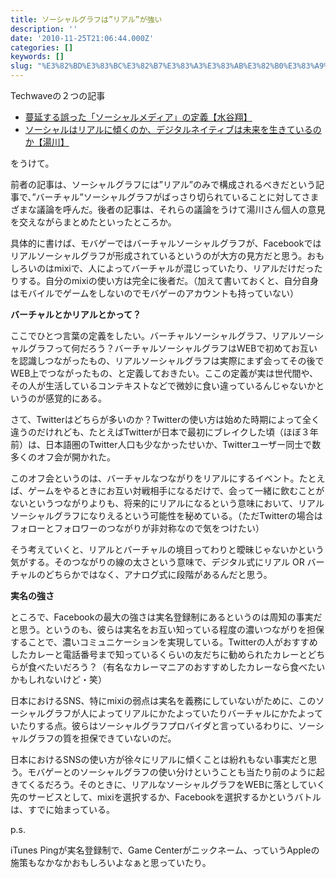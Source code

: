 ```yaml
---
title: ソーシャルグラフは”リアル”が強い
description: ''
date: '2010-11-25T21:06:44.000Z'
categories: []
keywords: []
slug: "%E3%82%BD%E3%83%BC%E3%82%B7%E3%83%A3%E3%83%AB%E3%82%B0%E3%83%A9%E3%83%95%E3%81%AF%E2%80%9D%E3%83%AA%E3%82%A2%E3%83%AB%E2%80%9D%E3%81%8C%E5%BC%B7%E3..."
---
```

Techwaveの２つの記事

*   [蔓延する誤った「ソーシャルメディア」の定義【水谷翔】](http://techwave.jp/archives/51525441.html)
*   [ソーシャルはリアルに傾くのか、デジタルネイティブは未来を生きているのか【湯川】](http://techwave.jp/archives/51526576.html)

をうけて。

前者の記事は、ソーシャルグラフには”リアル”のみで構成されるべきだという記事で、”バーチャル”ソーシャルグラフがばっさり切られていることに対してさまざまな議論を呼んだ。後者の記事は、それらの議論をうけて湯川さん個人の意見を交えながらまとめたといったところか。

具体的に書けば、モバゲーではバーチャルソーシャルグラフが、Facebookではリアルソーシャルグラフが形成されているというのが大方の見方だと思う。おもしろいのはmixiで、人によってバーチャルが混じっていたり、リアルだけだったりする。自分のmixiの使い方は完全に後者だ。（加えて書いておくと、自分自身はモバイルでゲームをしないのでモバゲーのアカウントも持っていない）

**バーチャルとかリアルとかって？**

ここでひとつ言葉の定義をしたい。バーチャルソーシャルグラフ、リアルソーシャルグラフって何だろう？バーチャルソーシャルグラフはWEBで初めてお互いを認識しつながったもの、リアルソーシャルグラフは実際にまず会ってその後でWEB上でつながったもの、と定義しておきたい。ここの定義が実は世代間や、その人が生活しているコンテキストなどで微妙に食い違っているんじゃないかというのが感覚的にある。

さて、Twitterはどちらが多いのか？Twitterの使い方は始めた時期によって全く違うのだけれども、たとえばTwitterが日本で最初にブレイクした頃（ほぼ３年前）は、日本語圏のTwitter人口も少なかったせいか、Twitterユーザー同士で数多くのオフ会が開かれた。

このオフ会というのは、バーチャルなつながりをリアルにするイベント。たとえば、ゲームをやるときにお互い対戦相手になるだけで、会って一緒に飲むことがないというつながりよりも、将来的にリアルになるという意味において、リアルソーシャルグラフになりえるという可能性を秘めている。（ただTwitterの場合はフォローとフォロワーのつながりが非対称なので気をつけたい）

そう考えていくと、リアルとバーチャルの境目ってわりと曖昧じゃないかという気がする。そのつながりの線の太さという意味で、デジタル式にリアル OR バーチャルのどちらかではなく、アナログ式に段階があるんだと思う。

**実名の強さ**

ところで、Facebookの最大の強さは実名登録制にあるというのは周知の事実だと思う。というのも、彼らは実名をお互い知っている程度の濃いつながりを担保することで、濃いコミュニケーションを実現している。Twitterの人がおすすめしたカレーと電話番号まで知っているくらいの友だちに勧められたカレーとどちらが食べたいだろう？（有名なカレーマニアのおすすめしたカレーなら食べたいかもしれないけど・笑）

日本におけるSNS、特にmixiの弱点は実名を義務にしていないがために、このソーシャルグラフが人によってリアルにかたよっていたりバーチャルにかたよっていたりする点。彼らはソーシャルグラフプロバイダと言っているわりに、ソーシャルグラフの質を担保できていないのだ。

日本におけるSNSの使い方が徐々にリアルに傾くことは紛れもない事実だと思う。モバゲーとのソーシャルグラフの使い分けということも当たり前のように起きてくるだろう。そのときに、リアルなソーシャルグラフをWEBに落としていく先のサービスとして、mixiを選択するか、Facebookを選択するかというバトルは、すでに始まっている。

p.s.

iTunes Pingが実名登録制で、Game Centerがニックネーム、っていうAppleの施策もなかなかおもしろいよなぁと思っていたり。